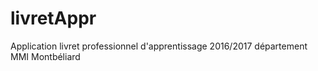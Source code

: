 # livretAppr
Application livret professionnel d'apprentissage 2016/2017 département MMI Montbéliard

